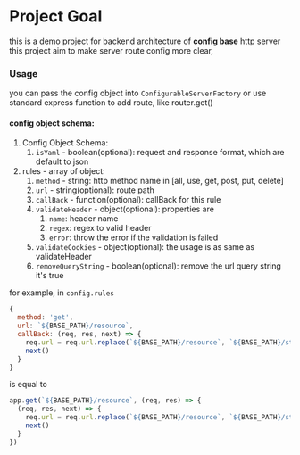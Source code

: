 # Project Goal
this is a demo project for backend architecture of **config base** http server
this project aim to make server route config more clear,

### Usage
you can pass the config object into `ConfigurableServerFactory` or use standard
express function to add route, like router.get()

#### config object schema:

1. Config Object Schema:
   1. `isYaml` - boolean(optional): request and response format, which are default to json
2. rules - array of object:
   1. `method` - string: http method name in [all, use, get, post, put, delete]
   2. `url` - string(optional): route path
   3. `callBack` - function(optional): callBack for this rule
   4. `validateHeader` - object(optional): properties are
      1. `name`: header name
      2. `regex`: regex to valid header
      3. `error`: throw the error if the validation is failed
   5. `validateCookies` - object(optional): the usage is as same as validateHeader
   6. `removeQueryString` - boolean(optional): remove the url query string it's true

for example, in `config.rules`

```js
{
  method: 'get',
  url: `${BASE_PATH}/resource`,
  callBack: (req, res, next) => {
    req.url = req.url.replace(`${BASE_PATH}/resource`, `${BASE_PATH}/static/assets`)
    next()
  }
}
```

is equal to

```js
app.get(`${BASE_PATH}/resource`, (req, res) => {
  (req, res, next) => {
    req.url = req.url.replace(`${BASE_PATH}/resource`, `${BASE_PATH}/static/assets`)
    next()
  }
})

```
